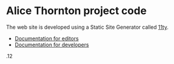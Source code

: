 # Alice Thornton project code

The web site is developed using a Static Site Generator called [11ty](https://www.11ty.dev/).

* [Documentation for editors](https://github.com/kingsdigitallab/vault-101/blob/main/docs/howto/editing-markdown-files-on-github.rst)
* [Documentation for developers](https://github.com/kingsdigitallab/vault-101/blob/main/docs/howto/11ty.rst)

.12
